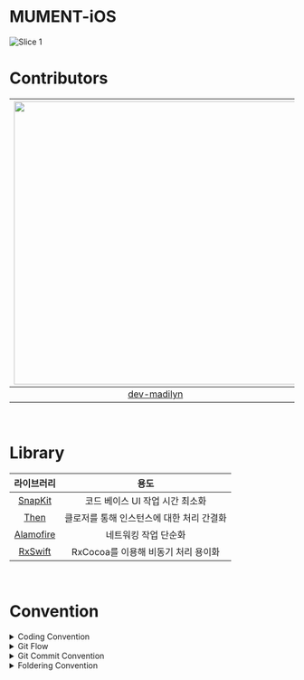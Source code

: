 # MUMENT-iOS

![Slice 1](https://user-images.githubusercontent.com/25932970/178215255-216c0fd6-64c6-41e8-8a77-5d576da9af88.png)

# Contributors

| <img src="https://user-images.githubusercontent.com/25932970/178222831-d502f771-9fe7-4226-ab30-17bf65fda284.png" width="500"> | <img src="https://user-images.githubusercontent.com/25932970/178222838-74be261e-c205-4b14-b510-16424581a3f2.png" width="500"> | <img src="https://user-images.githubusercontent.com/25932970/178222820-74521ed0-b683-4277-8335-a3cb08c9c915.png" width="500"> |
| :---------------------------------------------------------------------------------------------------------------------------: | :---------------------------------------------------------------------------------------------------------------------------: | :---------------------------------------------------------------------------------------------------------------------------: |
|                                         [dev-madilyn](https://github.com/dev-madilyn)                                         |                                          [jimin-kiim](https://github.com/jimin-kiim)                                          |                                         [daminoworld](https://github.com/daminoworld)                                         |

<br/>

# Library

|                     라이브러리                      |                   용도                    |
| :-------------------------------------------------: | :---------------------------------------: |
|    [SnapKit](https://github.com/SnapKit/SnapKit)    |      코드 베이스 UI 작업 시간 최소화      |
|       [Then](https://github.com/devxoul/Then)       | 클로저를 통해 인스턴스에 대한 처리 간결화 |
| [Alamofire](https://github.com/Alamofire/Alamofire) |           네트워킹 작업 단순화            |
|   [RxSwift](https://github.com/ReactiveX/RxSwift)   |    RxCocoa를 이용해 비동기 처리 용이화    |

<br/>

# Convention

<details>
 <summary>  Coding Convention </summary>
 <div markdown="1">

- 함수 : `lowerCamelCase`, `동사 + 목적어` 형태
- 변수, 상수 : `lowerCamelCase`
- 클래스 : `UpperCamelCase`
- 약어 사용 범위 :<p>
  `TableView -> TV` <br/>
  `TableViewCell -> TVC`<br/>
  `CollectionView -> CV`<br/>
  `CollectionViewCell -> CVC`<br/>
  `ViewController -> VC`<br/>
  `identifier -> id`<br/>
  </p>
- 주석 :<p> `\\`-> MARK, TODO 주석<br/>
  `\\\`-> 문서화 주석

[Coding Convention 전체 보기](https://www.notion.so/Code-Convention-f5b103a299114616b99d3c071f041d34)

</p>

<br>
</div>
</details>

<details>
 <summary>  Git Flow </summary>
 <div markdown="1">

```
1. Issue 생성
2. Branch 생성
3. 작업, commit
4. push
5. PR 작성
6. 코드 리뷰 (24시간 이내)
7. 두 명(권장), 한 명(최소) Approve 받았을 경우 셀프 merge
8. Delete Branch
```

<img src="https://user-images.githubusercontent.com/25932970/178236698-e033bb5b-266b-4360-983f-0c6b7818d91b.png" width="400">

<br>
</div>
</details>

<details>
  <summary>  Git Commit Convention </summary>
  <div markdown="1">

`타입: 설명 #이슈 번호`

```
  Feat: 새로운 주요 기능 추가
  Add: 파일 추가, 에셋 추가
  Fix: 버그 수정
  Del: 쓸모없는 코드 삭제
  Refactor: 코드 리팩토링
  Mod: 스토리보드, Xib 파일 수정
  Move: 프로젝트 구조 변경
  Rename: 파일, 클래스, 변수명 등 이름 변경
  Docs: Wiki, README 파일 수정
  Chore: 그 외
```

[Git Convention 전체 보기](https://www.notion.so/Git-Convention-6117195b56d5464eb4ecd25fec0f3ac1)
<br>

</div>
</details>

<details>
<summary>  Foldering Convention </summary>
<div markdown="1">

---

```

```

 <br>

 </div>
 </details>
